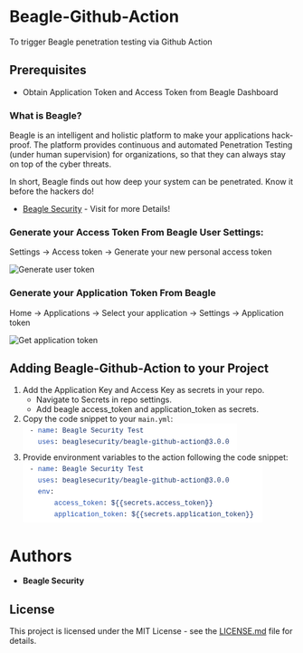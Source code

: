 # Beagle-Github-Action
To trigger Beagle penetration testing via Github Action

## Prerequisites

* Obtain Application Token and Access Token from Beagle Dashboard

### What is Beagle?

Beagle is an intelligent and holistic platform to make your applications hack-proof. The platform provides continuous and automated Penetration Testing (under human supervision) for organizations, so that they can always stay on top of the cyber threats.

In short, Beagle finds out how deep your system can be penetrated. Know it before the hackers do! 


* [Beagle Security](https://beaglesecurity.com/?utm_source=github&utm_medium=3rd_party&utm_campaign=integration) - Visit for more Details!

### Generate your Access Token From Beagle User Settings:
  Settings -> Access token -> Generate your new personal access token

![Generate user token](https://beagle-web.s3.amazonaws.com/assets/share/usertoken.png)

### Generate your Application Token From Beagle
  Home -> Applications -> Select your application -> Settings -> Application token

![Get application token](https://beagle-web.s3.amazonaws.com/assets/share/apptoken.png)

## Adding Beagle-Github-Action to your Project

1. Add the Application Key and Access Key as secrets in your repo.
    * Navigate to Secrets in repo settings.
    * Add beagle access_token and application_token as secrets.
2. Copy the code snippet to your ```main.yml```:
        <br>![Code Snippet](./images/action-code.png)
3. Provide environment variables to the action following the code snippet: 
        ![Environment Variables](./images/action-env.png)

# Authors

* **Beagle Security**

## License

This project is licensed under the MIT License - see the [LICENSE.md](LICENSE.md) file for details.

